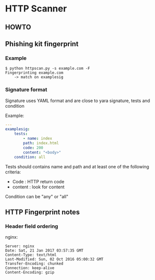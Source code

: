 # HTTP Scanner

## HOWTO

## Phishing kit fingerprint

### Example

```
$ python httpscan.py -s example.com -F
Fingerprinting example.com
    -> match on examplesig
```

### Signature format

Signature uses YAML format and are close to yara signature, tests and condition

Example:
```yaml
---
examplesig:
    tests:
        - name: index
        path: index.html
        code: 200
        content: "<body>"
    condition: all
```

Tests should contains name and path and at least one of the following criteria:
* Code : HTTP return code
* content : look for content

Condition can be "any" or "all"


## HTTP Fingerprint notes

### Header field ordering

nginx:
```
Server: nginx
Date: Sat, 21 Jan 2017 03:57:35 GMT
Content-Type: text/html
Last-Modified: Sun, 02 Oct 2016 05:00:32 GMT
Transfer-Encoding: chunked
Connection: keep-alive
Content-Encoding: gzip

```
